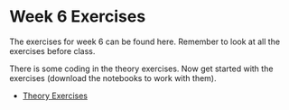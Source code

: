 # Week 6 Exercises
The exercises for week 6 can be found here. Remember to look at all the exercises before class.

There is some coding in the theory exercises.
Now get started with the exercises (download the notebooks to work with them).

* [Theory Exercises](theory.ipynb)
